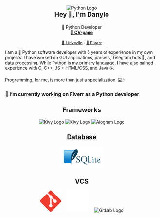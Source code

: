 <br />
<div align="center">
  <img src="https://s3.dualstack.us-east-2.amazonaws.com/pythondotorg-assets/media/community/logos/python-logo-only.png" alt="Python Logo" title="Python Logo" style="height: 8em;">
  <p style="font-size: 1.5em; font-weight: bold; margin-top: 0;">Hey 👋, I'm Danylo</p>

  <p align="center">
    🐍 Python Developer
    <br />
    <a href="https://danil09234.github.io/cv/"><strong>👤 CV-page</strong></a>
    <br />
    <br />
    <a href="www.linkedin.com/in/danylo-zahorulko">🔗 LinkedIn</a>
    ·
    <a href="https://www.fiverr.com/danil09123">💼 Fiverr</a>
  </p>
</div>

I am a 🐍 Python software developer with 5 years of experience in my own projects. I have worked on GUI applications, parsers, Telegram bots 🤖, and data processing. While Python is my primary language, I have also gained experience with C, C++, JS + HTML/CSS, and Java ☕.

Programming, for me, is more than just a specialization. 💻✨

### 🔭 I’m currently working on Fiverr as a Python developer


<div style="text-align: center">
    <h2>Frameworks</h2>
    <img src="https://kivy.org/static/images/logo_kivy_white.png" alt="Kivy Logo" title="Kivy Logo" style="height: 5em;">
    <img src="https://fastapi.tiangolo.com/img/logo-margin/logo-teal.png" alt="Kivy Logo" title="FastAPI Logo" style="height: 5em;">
    <img src="https://aiogram.dev/img/logo.c95d892f.png" alt="Aiogram Logo" title="Aiogram Logo" style="height: 5em;">
</div>

<div style="text-align: center">
    <h2>Database</h2>
    <img src="sqlite.svg" alt="Aiogram Logo" title="Aiogram Logo" style="height: 5em;">
</div>

<div style="text-align: center">
    <h2>VCS</h2>
    <img src="git.svg" alt="Git Logo" title="Git Logo" style="height: 5em; margin-right: 1em;">
    <img src="github.png" alt="Git Logo" title="GitHub Logo" style="height: 5em; margin-right: 1em;">
    <img src="https://images.ctfassets.net/xz1dnu24egyd/3FbNmZRES38q2Sk2EcoT7a/a290dc207a67cf779fc7c2456b177e9f/press-kit-icon.svg" alt="GitLab Logo" title="GitLab Logo" style="height: 5em;">
</div>
<br />
